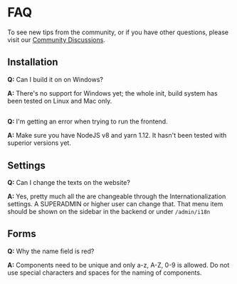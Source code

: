 # FAQ

To see new tips from the community, or if you have other questions, please visit our [Community Discussions](https://github.com/orgs/ProxeusApp/discussions).

## Installation

**Q:** Can I build it on on Windows?

**A:** There's no support for Windows yet; the whole init, build system has been tested on Linux and Mac only.
##

**Q:** I'm getting an error when trying to run the frontend.

**A:** Make sure you have NodeJS v8 and yarn 1.12. It hasn't been tested with superior versions yet.
##

## Settings

**Q:** Can I change the texts on the website?

**A:** Yes, pretty much all the are changeable through the Internationalization settings. A SUPERADMIN or higher user can change that.
That menu item should be shown on the sidebar in the backend or under `/admin/i18n`

##

## Forms

**Q:** Why the name field is red?

**A:** Components need to be unique and only a-z, A-Z, 0-9 is allowed. Do not use special characters and spaces for the naming of components.
##

